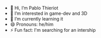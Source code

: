 - 👋 Hi, I’m Pablo Thieriot
- 👀 I’m interested in game-dev and 3D
- 🌱 I’m currently learning it
- 😄 Pronouns: he/him
- ⚡ Fun fact: I'm searching for an intership

<!---
Pablo-Thieriot/Pablo-Thieriot is a ✨ special ✨ repository because its `README.md` (this file) appears on your GitHub profile.
You can click the Preview link to take a look at your changes.
--->
